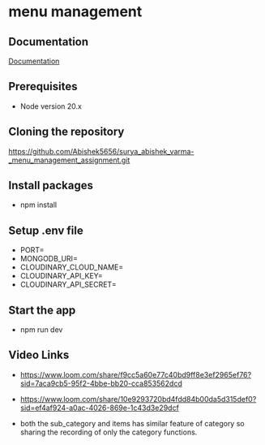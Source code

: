 # menu management

## Documentation

[Documentation](https://documenter.getpostman.com/view/29785161/2sA3JT4ei2)


## Prerequisites

- Node version 20.x
## Cloning the repository
https://github.com/Abishek5656/surya_abishek_varma-_menu_management_assignment.git

## Install packages

- npm install
## Setup .env file

- PORT=
- MONGODB_URI=
- CLOUDINARY_CLOUD_NAME=
- CLOUDINARY_API_KEY=
- CLOUDINARY_API_SECRET=
## Start the app

- npm run dev
## Video Links

- https://www.loom.com/share/f9cc5a60e77c40bd9ff8e3ef2965ef76?sid=7aca9cb5-95f2-4bbe-bb20-cca853562dcd

- https://www.loom.com/share/10e9293720bd4fdd84b00da5d315def0?sid=ef4af924-a0ac-4026-869e-1c43d3e29dcf

- both the sub_category and items has similar feature of category so sharing the recording of only the category functions.
